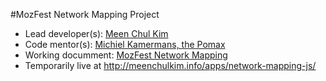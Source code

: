 #MozFest Network Mapping Project
+ Lead developer(s): [Meen Chul Kim](https://github.com/liberaliscomputing)
+ Code mentor(s): [Michiel Kamermans, the Pomax](https://github.com/Pomax)
+ Working documment: [MozFest Network Mapping](https://docs.google.com/a/mozilla.com/document/d/1YeVlqo1rgq4HBleadYTMV_xE8alOCgZjGhg6dRs34Sc/edit?usp=sharing)
+ Temporarily live at http://meenchulkim.info/apps/network-mapping-js/

